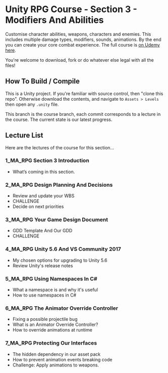 # Unity RPG Course - Section 3 - Modifiers And Abilities

Customise character abilities, weapons, characters and enemies. This includes multiple damage types, modifiers, sounds, animations. By the end you can create your core combat experience. The full course is [on Udemy here](https://www.udemy.com/unityrpg).

You're welcome to download, fork or do whatever else legal with all the files!

## How To Build / Compile
This is a Unity project. If you're familiar with source control, then "clone this repo". Otherwise download the contents, and navigate to `Assets > Levels` then open any `.unity` file.

This branch is the course branch, each commit corresponds to a lecture in the course. The current state is our latest progress.

## Lecture List
Here are the lectures of the course for this section...

### 1_MA_RPG Section 3 Introduction

+ What’s coming in this section.


### 2_MA_RPG Design Planning And Decisions

+ Review and update your WBS
+ CHALLENGE
+ Decide on next priorities


### 3_MA_RPG Your Game Design Document

+ GDD Template And Our GDD
+ CHALLENGE


### 4_MA_RPG Unity 5.6 And VS Community 2017
+ My chosen options for upgrading to Unity 5.6
+ Review Unity's release notes


### 5_MA_RPG Using Namespaces In C#
+ What a namespace is and why it's useful
+ How to use namespaces in C#


### 6_MA_RPG The Animator Override Controller
+ Fixing a possible projectile bug
+ What is an Animator Override Controller?
+ How to override animations at runtime


### 7_MA_RPG Protecting Our Interfaces
+ The hidden dependency in our asset pack
+ How to prevent animation events breaking code
+ Challenge: Apply animations to weapons.